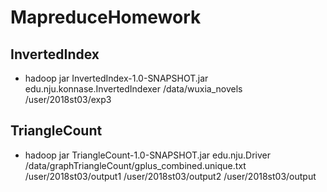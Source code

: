 # MapreduceHomework

## InvertedIndex
- hadoop jar InvertedIndex-1.0-SNAPSHOT.jar edu.nju.konnase.InvertedIndexer /data/wuxia_novels /user/2018st03/exp3

## TriangleCount
- hadoop jar TriangleCount-1.0-SNAPSHOT.jar edu.nju.Driver /data/graphTriangleCount/gplus_combined.unique.txt /user/2018st03/output1 /user/2018st03/output2 /user/2018st03/output

